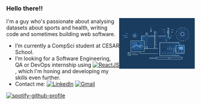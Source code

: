 ### Hello there!!

<img width="40%" align="right" alt="Web Development stock picture" src="webdev.jpg" />

I'm a guy who's passionate about analysing datasets about sports and health, writing code and sometimes building web software.

- I’m currently a CompSci student at CESAR School.
- I’m looking for a Software Engineering, QA or DevOps internship using [![ReactJS](https://img.shields.io/badge/react-%2320232a.svg?style=flat&logo=react&logoColor=%2361DAFB)](https://react.dev), which I'm honing and developing my skills even further.
- Contact me: [![LinkedIn](https://img.shields.io/badge/linkedin-%230077B5.svg?style=flat&logo=linkedin&logoColor=white)](https://www.linkedin.com/in/caiocbcouto/) [![Gmail](https://img.shields.io/badge/Gmail-D14836?style=flat&logo=gmail&logoColor=white)](mailto:caiobarretocouto4@gmail.com)

[![spotify-github-profile](https://spotify-github-profile.vercel.app/api/view?uid=xdzjs9j5elunwi5mavd42euo3&cover_image=true&theme=natemoo-re&show_offline=false&background_color=000000&interchange=false&bar_color=53b14f&bar_color_cover=false)](https://spotify-github-profile.vercel.app/api/view?uid=xdzjs9j5elunwi5mavd42euo3&redirect=true)
